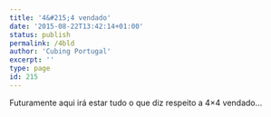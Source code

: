 ```yaml
---
title: '4&#215;4 vendado'
date: '2015-08-22T13:42:14+01:00'
status: publish
permalink: /4bld
author: 'Cubing Portugal'
excerpt: ''
type: page
id: 215
---
```

Futuramente aqui irá estar tudo o que diz respeito a 4×4 vendado…